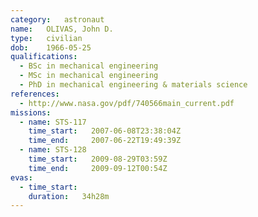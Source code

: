 ```yaml
---
category:	astronaut
name:	OLIVAS, John D.
type:	civilian
dob:	1966-05-25
qualifications:
  - BSc in mechanical engineering
  - MSc in mechanical engineering
  - PhD in mechanical engineering & materials science
references:
  - http://www.nasa.gov/pdf/740566main_current.pdf
missions:
  - name: STS-117
    time_start:   2007-06-08T23:38:04Z
    time_end:     2007-06-22T19:49:39Z
  - name: STS-128
    time_start:   2009-08-29T03:59Z
    time_end:     2009-09-12T00:54Z
evas:
  - time_start: 
    duration:   34h28m
---
```


